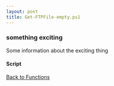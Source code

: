 ```yaml
---
layout: post
title: Get-FTPFile-empty.ps1
---
```


### something exciting

Some information about the exciting thing

#### Script

<script src="https://gist-it.appspot.com/github.com/BanterBoy/scripts-blog/blob/master/PowerShell/functions/Get-FTPFile-empty.ps1"></script>

<a href="/menu/_pages/functions.html">Back to Functions</a>
